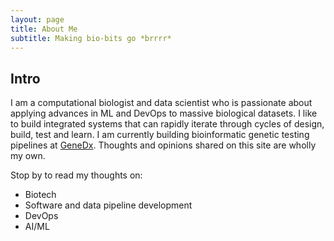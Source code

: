 ```yaml
---
layout: page
title: About Me
subtitle: Making bio-bits go *brrrr*
---
```


## Intro
I am a computational biologist and data scientist who is passionate about applying advances in ML and DevOps to massive biological datasets. 
I like to build integrated systems that can rapidly iterate through cycles of design, build, test and learn. 
I am currently building bioinformatic genetic testing pipelines at [GeneDx](https://www.genedx.com/).
Thoughts and opinions shared on this site are wholly my own. 

Stop by to read my thoughts on:
* Biotech
* Software and data pipeline development
* DevOps
* AI/ML
